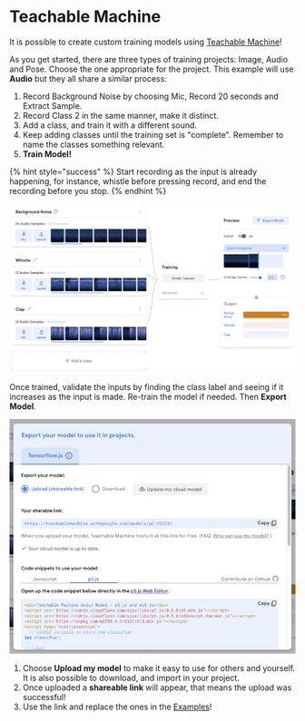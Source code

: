 # Teachable Machine

It is possible to create custom training models using [Teachable Machine](https://teachablemachine.withgoogle.com/)! 

As you get started, there are three types of training projects: Image, Audio and Pose. Choose the one appropriate for the project. This example will use **Audio** but they all share a similar process:

1. Record Background Noise by choosing Mic, Record 20 seconds and Extract Sample.
2. Record Class 2 in the same manner, make it distinct.
3. Add a class, and train it with a different sound.
4. Keep adding classes until the training set is "complete". Remember to name the classes something relevant.
5. **Train Model!**

{% hint style="success" %}
Start recording as the input is already happening, for instance, whistle before pressing record, and end the recording before you stop.
{% endhint %}

![](../../../../.gitbook/assets/teachablemachine-full.png)

Once trained, validate the inputs by finding the class label and seeing if it increases as the input is made. Re-train the model if needed. Then **Export Model**.

![](../../../../.gitbook/assets/teachablemachine-export.png)

1. Choose **Upload my model** to make it easy to use for others and yourself. It is also possible to download, and import in your project.
2. Once uploaded a **shareable link** will appear, that means the upload was successful!
3. Use the link and replace the ones in the [Examples]()!

